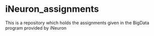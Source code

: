# iNeuron_assignments
This is a repository which holds the assignments given in the BigData program provided by iNeuron
